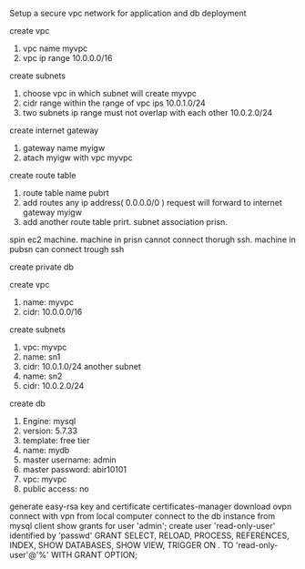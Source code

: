 Setup a secure vpc network for application and db deployment

create vpc
1. vpc name myvpc
2. vpc ip range 10.0.0.0/16

create subnets
1. choose vpc in which subnet will create myvpc
2. cidr range within the range of vpc ips 10.0.1.0/24
3. two subnets ip range must not overlap with each other 10.0.2.0/24

create internet gateway
1. gateway name myigw
2. atach myigw with vpc myvpc

create route table
1. route table name pubrt
2. add routes any ip address( 0.0.0.0/0 ) request will forward to internet gateway myigw
3. add another route table prirt. subnet association prisn.

spin ec2 machine. machine in prisn cannot connect thorugh ssh. machine in pubsn can connect trough ssh

create private db

create vpc
1. name: myvpc
2. cidr: 10.0.0.0/16

create subnets
1. vpc: myvpc
2. name: sn1
3. cidr: 10.0.1.0/24
another subnet
4. name: sn2
5. cidr: 10.0.2.0/24

create db
1. Engine: mysql
2. version: 5.7.33
3. template: free tier
4. name: mydb
5. master username: admin
6. master password: abir10101
7. vpc: myvpc
8. public access: no

generate easy-rsa key and certificate
certificates-manager
download ovpn
connect with vpn from local computer
connect to the db instance from mysql client
show grants for user 'admin';
create user 'read-only-user' identified by 'passwd'
GRANT SELECT, RELOAD, PROCESS, REFERENCES, INDEX, SHOW DATABASES, SHOW VIEW, TRIGGER ON *.* TO 'read-only-user'@'%' WITH GRANT OPTION;
